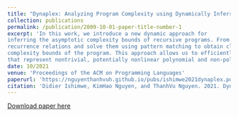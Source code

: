 ```yaml
---
title: "Dynaplex: Analyzing Program Complexity using Dynamically Inferred Recurrence Relations"
collection: publications
permalink: /publication/2009-10-01-paper-title-number-1
excerpt: 'In this work, we introduce a new dynamic approach for
inferring the asymptotic complexity bounds of recursive programs. From program execution traces, we learn
recurrence relations and solve them using pattern matching to obtain closed-form solutions representing the
complexity bounds of the program. This approach allows us to efficiently infer simple linear recurrence relations
that represent nontrivial, potentially nonlinear polynomial and non-polynomial, complexity bounds'
date: 10/2021
venue: 'Proceedings of the ACM on Programming Languages'
paperurl: 'https://nguyenthanhvuh.github.io/pubs/ishimwe2021dynaplex.pdf'
citation: 'Didier Ishimwe, KimHao Nguyen, and ThanhVu Nguyen. 2021. Dynaplex: analyzing program complexity using dynamically inferred recurrence relations. <i>Proc. ACM Program. Lang. 5, OOPSLA, Article 138 (October 2021), 23 pages</i>. DOI:https://doi.org/10.1145/3485515'
---
```


[Download paper here](https://nguyenthanhvuh.github.io/pubs/ishimwe2021dynaplex.pdf)
